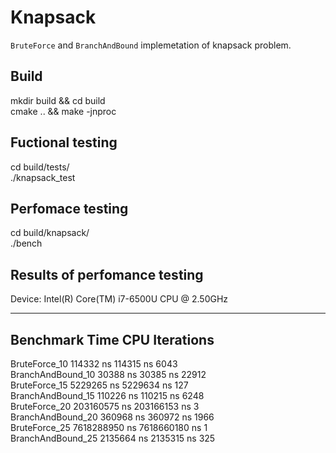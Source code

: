 # Knapsack

`BruteForce` and `BranchAndBound` implemetation of knapsack problem.

## Build

mkdir build && cd build  
cmake .. && make -jnproc  

## Fuctional testing

cd build/tests/  
./knapsack_test  

## Perfomace testing

cd build/knapsack/  
./bench  


## Results of perfomance testing 

Device: Intel(R) Core(TM) i7-6500U CPU @ 2.50GHz  
  
------------------------------------------------------------  
Benchmark                  Time             CPU   Iterations  
------------------------------------------------------------  
BruteForce_10         114332 ns       114315 ns         6043  
BranchAndBound_10      30388 ns        30385 ns        22912  
BruteForce_15        5229265 ns      5229634 ns          127  
BranchAndBound_15     110226 ns       110215 ns         6248  
BruteForce_20      203160575 ns    203166153 ns            3  
BranchAndBound_20     360968 ns       360972 ns         1966  
BruteForce_25     7618288950 ns   7618660180 ns            1  
BranchAndBound_25    2135664 ns      2135315 ns          325  
